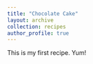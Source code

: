 ```yaml
---
title: "Chocolate Cake"
layout: archive
collection: recipes
author_profile: true
---
```

This is my first recipe. Yum!
